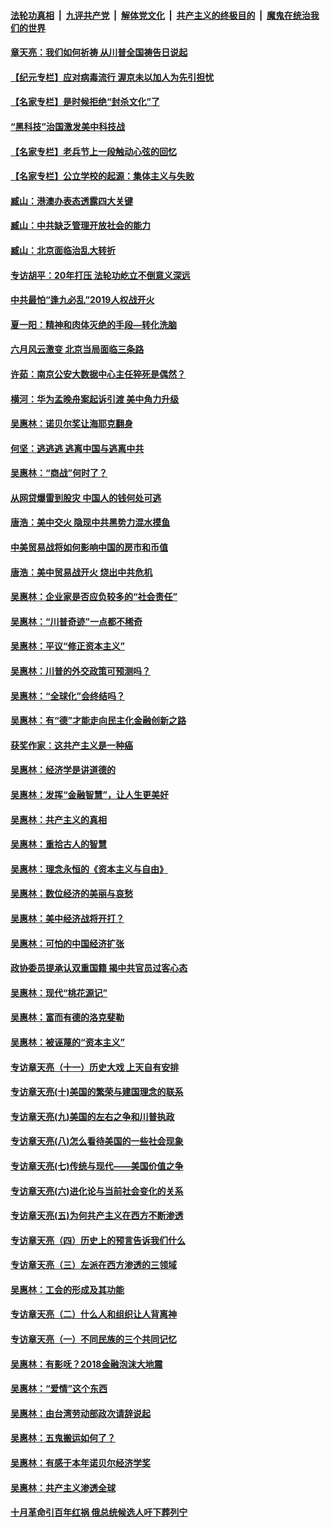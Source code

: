 ####  [法轮功真相](../../../../basic/blob/master/README.md?t=06271402) &nbsp;|&nbsp; [九评共产党](../../../../9ping.md/blob/master/README.md?t=06271402) &nbsp;|&nbsp; [解体党文化](../../../../jtdwh.md/blob/master/README.md?t=06271402)  &nbsp;|&nbsp; [共产主义的终极目的](../../../../gczydzjmd.md/blob/master/README.md?t=06271402) &nbsp;|&nbsp; [魔鬼在统治我们的世界](../../../../mgztzwmdsj.md/blob/master/README.md?t=06271402) 

#### [章天亮：我们如何祈祷 从川普全国祷告日说起](../pages/nsc423/n11944627.md?t=06271402) 

#### [【纪元专栏】应对病毒流行 渥京未以加人为先引担忧](../pages/nsc423/n11875714.md?t=06271402) 

#### [【名家专栏】是时候拒绝“封杀文化”了](../pages/nsc423/n11814093.md?t=06271402) 

#### [“黑科技”治国激发美中科技战](../pages/nsc423/n11638056.md?t=06271402) 

#### [【名家专栏】老兵节上一段触动心弦的回忆](../pages/nsc423/n11646016.md?t=06271402) 

#### [【名家专栏】公立学校的起源：集体主义与失败](../pages/nsc423/n11601833.md?t=06271402) 

#### [臧山：港澳办表态透露四大关键](../pages/nsc423/n11421628.md?t=06271402) 

#### [臧山：中共缺乏管理开放社会的能力](../pages/nsc423/n11407457.md?t=06271402) 

#### [臧山：北京面临治乱大转折](../pages/nsc423/n11406895.md?t=06271402) 

#### [专访胡平：20年打压 法轮功屹立不倒意义深远](../pages/nsc423/n11398800.md?t=06271402) 

#### [中共最怕“逢九必乱”2019人权战开火](../pages/nsc423/n11385248.md?t=06271402) 

#### [夏一阳：精神和肉体灭绝的手段—转化洗脑](../pages/nsc423/n11368250.md?t=06271402) 

#### [六月风云激变 北京当局面临三条路](../pages/nsc423/n11313668.md?t=06271402) 

#### [许茹：南京公安大数据中心主任猝死是偶然？](../pages/nsc423/n11064744.md?t=06271402) 

#### [横河：华为孟晚舟案起诉引渡 美中角力升级](../pages/nsc423/n11027230.md?t=06271402) 

#### [吴惠林：诺贝尔奖让海耶克翻身](../pages/nsc423/n10890049.md?t=06271402) 

#### [何坚：逃逃逃 逃离中国与逃离中共](../pages/nsc423/n10592891.md?t=06271402) 

#### [吴惠林：“商战”何时了？](../pages/nsc423/n10573558.md?t=06271402) 

#### [从网贷爆雷到股灾 中国人的钱何处可逃](../pages/nsc423/n10572800.md?t=06271402) 

#### [唐浩：美中交火 隐现中共黑势力混水摸鱼](../pages/nsc423/n10544040.md?t=06271402) 

#### [中美贸易战将如何影响中国的房市和币值](../pages/nsc423/n10543697.md?t=06271402) 

#### [唐浩：美中贸易战开火 烧出中共危机](../pages/nsc423/n10540126.md?t=06271402) 

#### [吴惠林：企业家是否应负较多的“社会责任”](../pages/nsc423/n10535022.md?t=06271402) 

#### [吴惠林：“川普奇迹”一点都不稀奇](../pages/nsc423/n10512808.md?t=06271402) 

#### [吴惠林：平议“修正资本主义”](../pages/nsc423/n10495724.md?t=06271402) 

#### [吴惠林：川普的外交政策可预测吗？](../pages/nsc423/n10462387.md?t=06271402) 

#### [吴惠林：“全球化”会终结吗？](../pages/nsc423/n10452838.md?t=06271402) 

#### [吴惠林：有“德”才能走向民主化金融创新之路](../pages/nsc423/n10432292.md?t=06271402) 

#### [获奖作家：这共产主义是一种癌](../pages/nsc423/n10431541.md?t=06271402) 

#### [吴惠林：经济学是讲道德的](../pages/nsc423/n10398014.md?t=06271402) 

#### [吴惠林：发挥“金融智慧”，让人生更美好](../pages/nsc423/n10375019.md?t=06271402) 

#### [吴惠林：共产主义的真相](../pages/nsc423/n10351394.md?t=06271402) 

#### [吴惠林：重拾古人的智慧](../pages/nsc423/n10337691.md?t=06271402) 

#### [吴惠林：理念永恒的《资本主义与自由》](../pages/nsc423/n10316274.md?t=06271402) 

#### [吴惠林：数位经济的美丽与哀愁](../pages/nsc423/n10292946.md?t=06271402) 

#### [吴惠林：美中经济战将开打？](../pages/nsc423/n10258825.md?t=06271402) 

#### [吴惠林：可怕的中国经济扩张](../pages/nsc423/n10219147.md?t=06271402) 

#### [政协委员提承认双重国籍 揭中共官员过客心态](../pages/nsc423/n10208809.md?t=06271402) 

#### [吴惠林：现代“桃花源记”](../pages/nsc423/n10185234.md?t=06271402) 

#### [吴惠林：富而有德的洛克斐勒](../pages/nsc423/n10142264.md?t=06271402) 

#### [吴惠林：被诬蔑的“资本主义”](../pages/nsc423/n10124816.md?t=06271402) 

#### [专访章天亮（十一）历史大戏 上天自有安排](../pages/nsc423/n10094905.md?t=06271402) 

#### [专访章天亮(十)美国的繁荣与建国理念的联系](../pages/nsc423/n10094899.md?t=06271402) 

#### [专访章天亮(九)美国的左右之争和川普执政](../pages/nsc423/n10094889.md?t=06271402) 

#### [专访章天亮(八)怎么看待美国的一些社会现象](../pages/nsc423/n10094857.md?t=06271402) 

#### [专访章天亮(七)传统与现代——美国价值之争](../pages/nsc423/n10093140.md?t=06271402) 

#### [专访章天亮(六)进化论与当前社会变化的关系](../pages/nsc423/n10092036.md?t=06271402) 

#### [专访章天亮(五)为何共产主义在西方不断渗透](../pages/nsc423/n10083620.md?t=06271402) 

#### [专访章天亮（四）历史上的预言告诉我们什么](../pages/nsc423/n10083606.md?t=06271402) 

#### [专访章天亮（三）左派在西方渗透的三领域](../pages/nsc423/n10081115.md?t=06271402) 

#### [吴惠林：工会的形成及其功能](../pages/nsc423/n10080633.md?t=06271402) 

#### [专访章天亮（二）什么人和组织让人背离神](../pages/nsc423/n10076637.md?t=06271402) 

#### [专访章天亮（一）不同民族的三个共同记忆](../pages/nsc423/n10074188.md?t=06271402) 

#### [吴惠林：有影呒？2018金融泡沫大地震](../pages/nsc423/n10040534.md?t=06271402) 

#### [吴惠林：“爱情”这个东西](../pages/nsc423/n10019423.md?t=06271402) 

#### [吴惠林：由台湾劳动部政次请辞说起](../pages/nsc423/n9979679.md?t=06271402) 

#### [吴惠林：五鬼搬运如何了？](../pages/nsc423/n9925338.md?t=06271402) 

#### [吴惠林：有感于本年诺贝尔经济学奖](../pages/nsc423/n9871883.md?t=06271402) 

#### [吴惠林：共产主义渗透全球](../pages/nsc423/n9812748.md?t=06271402) 

#### [十月革命引百年红祸 俄总统候选人吁下葬列宁](../pages/nsc423/n9810182.md?t=06271402) 

